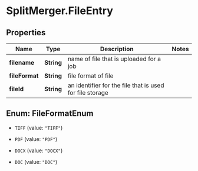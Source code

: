 # SplitMerger.FileEntry

## Properties
Name | Type | Description | Notes
------------ | ------------- | ------------- | -------------
**filename** | **String** | name of file that is uploaded for a job | 
**fileFormat** | **String** | file format of file | 
**fileId** | **String** | an identifier for the file that is used for file storage | 


<a name="FileFormatEnum"></a>
## Enum: FileFormatEnum


* `TIFF` (value: `"TIFF"`)

* `PDF` (value: `"PDF"`)

* `DOCX` (value: `"DOCX"`)

* `DOC` (value: `"DOC"`)




